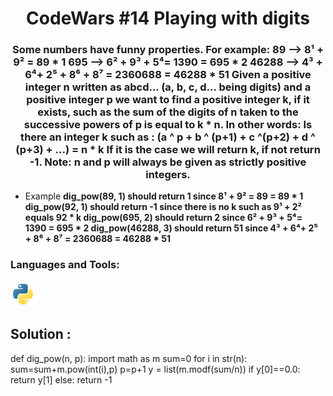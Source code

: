 <h1 align="center">CodeWars #14 Playing with digits</h1>
<h3 align="center">Some numbers have funny properties. For example: 89 --> 8¹ + 9² = 89 * 1 695 --> 6² + 9³ + 5⁴= 1390 = 695 * 2 46288 --> 4³ + 6⁴+ 2⁵ + 8⁶ + 8⁷ = 2360688 = 46288 * 51 Given a positive integer n written as abcd... (a, b, c, d... being digits) and a positive integer p we want to find a positive integer k, if it exists, such as the sum of the digits of n taken to the successive powers of p is equal to k * n. In other words: Is there an integer k such as : (a ^ p + b ^ (p+1) + c ^(p+2) + d ^ (p+3) + ...) = n * k If it is the case we will return k, if not return -1. Note: n and p will always be given as strictly positive integers.</h3>

- Example **dig_pow(89, 1) should return 1 since 8¹ + 9² = 89 = 89 * 1 dig_pow(92, 1) should return -1 since there is no k such as 9¹ + 2² equals 92 * k dig_pow(695, 2) should return 2 since 6² + 9³ + 5⁴= 1390 = 695 * 2 dig_pow(46288, 3) should return 51 since 4³ + 6⁴+ 2⁵ + 8⁶ + 8⁷ = 2360688 = 46288 * 51**


<h3 align="left">Languages and Tools:</h3>
<p align="left"> <a href="https://www.python.org" target="_blank"> <img src="https://raw.githubusercontent.com/devicons/devicon/master/icons/python/python-original.svg" alt="python" width="40" height="40"/> </a> </p>

## Solution : 

def dig_pow(n, p):
    import math as m
    sum=0
    for i in str(n):
        sum=sum+m.pow(int(i),p)
        p=p+1
    y = list(m.modf(sum/n))
    if y[0]==0.0: return y[1]
    else: return -1
